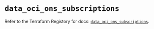 # `data_oci_ons_subscriptions`

Refer to the Terraform Registory for docs: [`data_oci_ons_subscriptions`](https://registry.terraform.io/providers/oracle/oci/6.18.0/docs/data-sources/ons_subscriptions).
